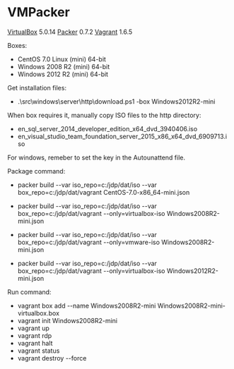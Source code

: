 VMPacker
========

[VirtualBox](http://virtualbox.org) 5.0.14
[Packer](http://packer.io) 0.7.2
[Vagrant](http://vagrantup.com) 1.6.5

Boxes:

* CentOS 7.0 Linux (mini) 64-bit
* Windows 2008 R2 (mini) 64-bit
* Windows 2012 R2 (mini) 64-bit

Get installation files:

* .\src\windows\server\http\download.ps1 -box Windows2012R2-mini

When box requires it, manually copy ISO files to the http directory:

* en_sql_server_2014_developer_edition_x64_dvd_3940406.iso
* en_visual_studio_team_foundation_server_2015_x86_x64_dvd_6909713.iso

For windows, remeber to set the key in the Autounattend file.

Package command:

* packer build --var iso_repo=c:/jdp/dat/iso --var box_repo=c:/jdp/dat/vagrant CentOS-7.0-x86_64-mini.json

* packer build --var iso_repo=c:/jdp/dat/iso --var box_repo=c:/jdp/dat/vagrant --only=virtualbox-iso Windows2008R2-mini.json
* packer build --var iso_repo=c:/jdp/dat/iso --var box_repo=c:/jdp/dat/vagrant --only=vmware-iso Windows2008R2-mini.json

* packer build --var iso_repo=c:/jdp/dat/iso --var box_repo=c:/jdp/dat/vagrant --only=virtualbox-iso Windows2012R2-mini.json

Run command:

* vagrant box add --name Windows2008R2-mini Windows2008R2-mini-virtualbox.box
* vagrant init Windows2008R2-mini
* vagrant up
* vagrant rdp
* vagrant halt
* vagrant status
* vagrant destroy --force

